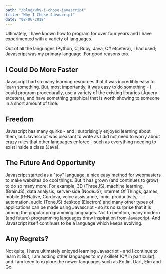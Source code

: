 ```yaml
--- 
path: "/blog/why-i-chose-javascript"
title: "Why I Chose Javascript" 
date: "08-06-2018" 
--- 
```


Ultimately, I have known how to program for over four years and I have experimented with a variety of languages. 
<!-- more --> 
Out of all the languages (Python, C, Ruby, Java, C# etcetera), I had used; Javascript was my primary language. For good reasons too. 

## I Could Do More Faster 
Javascript had so many learning resources that it was incredibly easy to learn something. But, most importantly, it was easy to do something - I could program procedurally, use a variety of the existing libraries (Jquery etcetera), and have something graphical that is worth showing to someone in a short amount of time. 

## Freedom 
Javascript has many quirks - and I surprisingly enjoyed learning about them, but Javascript was pleasant to write as I did not need to worry about crazy rules that other languages enforce - such as everything needing to exist inside a class (Java). 

## The Future And Opportunity  
Javascript started as a "toy" language, a nice easy method for webmasters to make websites do cool things. But it has grown (and continues to grow) to do so many more. For example, 3D (ThreeJS), machine learning,  (BrainJS), data analysis, server-side (NodeJS), Internet Of Things, games, mobile (R-Native, Cordova, voice assistance, Ionic, productivity, automation, audio (ToneJS) desktop (Electron) and many other types of applications can be made using Javascript - so its no surprise that it is among the popular programming languages. Not to mention, many modern (and future) programming languages draw inspiration from Javascript. And Javascript itself continues to be a language which keeps evolving. 

## Any Regrets? 
Not quite, I have ultimately enjoyed learning Javascript - and I continue to learn it. But, I am adding other languages to my skillset )C# in particular), and I am keen to explore the newer languages such as Kotlin, Dart, Elm and Go. 
